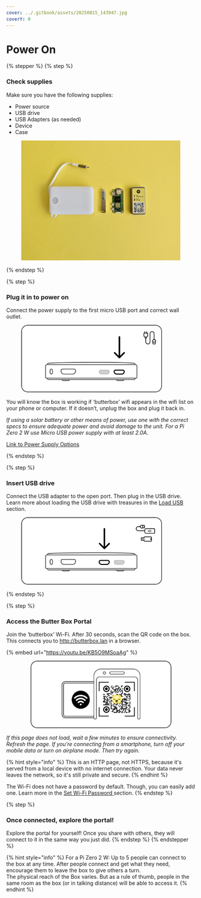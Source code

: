 ```yaml
---
cover: ../.gitbook/assets/20250815_143947.jpg
coverY: 0
---
```


# Power On

{% stepper %}
{% step %}
### Check supplies

Make sure you have the following supplies:

* Power source
* USB drive
* USB Adapters (as needed)
* Device
* Case

<figure><img src="../.gitbook/assets/signal-2025-08-21-140334_003.jpeg" alt=""><figcaption></figcaption></figure>
{% endstep %}

{% step %}
### Plug it in to power on

Connect the power supply to the first micro USB port and correct wall outlet.

<figure><img src="../.gitbook/assets/1.png" alt="" width="375"><figcaption></figcaption></figure>

You will know the box is working if ‘butterbox’ wifi appears in the wifi list on your phone or computer. If it doesn’t, unplug the box and plug it back in.



_If using a solar battery or other means of power, use one with the correct specs to ensure adequate power and avoid damage to the unit. For a Pi Zero 2 W use Micro USB power supply with at least 2.0A._

[Link to Power Supply Options](../build-a-box/power-supply.md)


{% endstep %}

{% step %}
### Insert USB drive

Connect the USB adapter to the open port. Then plug in the USB drive. Learn more about loading the USB drive with treasures in the [Load USB](load-usb.md) section.

<figure><img src="../.gitbook/assets/2.png" alt="" width="375"><figcaption></figcaption></figure>
{% endstep %}

{% step %}
### Access the Butter Box Portal

Join the ‘butterbox’ Wi-Fi. After 30 seconds, scan the QR code on the box. This connects you to http://butterbox.lan in a browser.

{% embed url="https://youtu.be/KB5O9MSoaAg" %}

<div align="center"><figure><img src="../.gitbook/assets/qr code.png" alt="" width="375"><figcaption></figcaption></figure></div>

_If this page does not load, wait a few minutes to ensure connectivity. Refresh the page. If you’re connecting from a smartphone, turn off your mobile data or turn on airplane mode. Then try again._

{% hint style="info" %}
This is an HTTP page, not HTTPS, because it's served from a local device with no internet connection. Your data never leaves the network, so it's still private and secure.
{% endhint %}

The Wi-Fi does not have a password by default. Though, you can easily add one. Learn more in the [Set Wi-Fi Password ](add-wifi-password.md)section.
{% endstep %}

{% step %}
### Once connected, explore the portal!

Explore the portal for yourself! Once you share with others, they will connect to it in the same way you just did.
{% endstep %}
{% endstepper %}

{% hint style="info" %}
For a Pi Zero 2 W: Up to 5 people can connect to the box at any time. After people connect and get what they need, encourage them to leave the box to give others a turn.\
The physical reach of the Box varies. But as a rule of thumb, people in the same room as the box (or in talking distance) will be able to access it.
{% endhint %}
